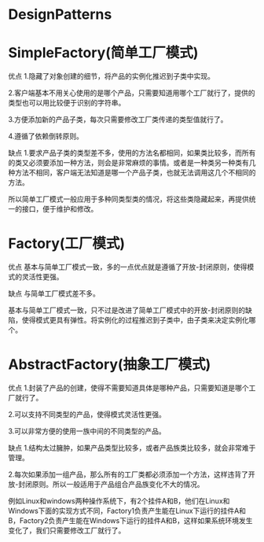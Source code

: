 # DesignPatterns

# SimpleFactory(简单工厂模式)
优点
1.隐藏了对象创建的细节，将产品的实例化推迟到子类中实现。

2.客户端基本不用关心使用的是哪个产品，只需要知道用哪个工厂就行了，提供的类型也可以用比较便于识别的字符串。

3.方便添加新的产品子类，每次只需要修改工厂类传递的类型值就行了。

4.遵循了依赖倒转原则。

缺点
1.要求产品子类的类型差不多，使用的方法名都相同，如果类比较多，而所有的类又必须要添加一种方法，则会是非常麻烦的事情。或者是一种类另一种类有几种方法不相同，客户端无法知道是哪一个产品子类，也就无法调用这几个不相同的方法。

所以简单工厂模式一般应用于多种同类型类的情况，将这些类隐藏起来，再提供统一的接口，便于维护和修改。

# Factory(工厂模式)
优点
基本与简单工厂模式一致，多的一点优点就是遵循了开放-封闭原则，使得模式的灵活性更强。

缺点
与简单工厂模式差不多。

基本与简单工厂模式一致，只不过是改进了简单工厂模式中的开放-封闭原则的缺陷，使得模式更具有弹性。将实例化的过程推迟到子类中，由子类来决定实例化哪个。

# AbstractFactory(抽象工厂模式)
优点
1.封装了产品的创建，使得不需要知道具体是哪种产品，只需要知道是哪个工厂就行了。

2.可以支持不同类型的产品，使得模式灵活性更强。

3.可以非常方便的使用一族中间的不同类型的产品。

缺点
1.结构太过臃肿，如果产品类型比较多，或者产品族类比较多，就会非常难于管理。

2.每次如果添加一组产品，那么所有的工厂类都必须添加一个方法，这样违背了开放-封闭原则。所以一般适用于产品组合产品族变化不大的情况。

例如Linux和windows两种操作系统下，有2个挂件A和B，他们在Linux和Windows下面的实现方式不同，Factory1负责产生能在Linux下运行的挂件A和B，Factory2负责产生能在Windows下运行的挂件A和B，这样如果系统环境发生变化了，我们只需要修改工厂就行了。